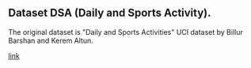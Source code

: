 ## Dataset DSA (Daily and Sports Activity).

The original dataset is "Daily and Sports Activities" UCI dataset by Billur Barshan and Kerem Altun.

[link](https://archive.ics.uci.edu/dataset/256/daily+and+sports+activities) 

